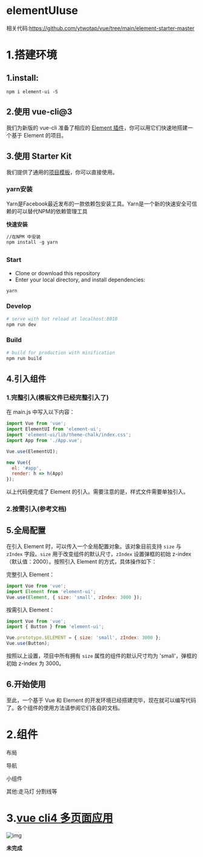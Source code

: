 # **elementUIuse**

相关代码:https://github.com/ytwotap/vue/tree/main/element-starter-master

# 1.搭建环境

## 1.install:

```
npm i element-ui -S
```



## 2.使用 vue-cli@3

我们为新版的 vue-cli 准备了相应的 [Element 插件](https://github.com/ElementUI/vue-cli-plugin-element)，你可以用它们快速地搭建一个基于 Element 的项目。

## 3.使用 Starter Kit

我们提供了通用的[项目模板](https://github.com/ElementUI/element-starter)，你可以直接使用。

### yarn安装

Yarn是Facebook最近发布的一款依赖包安装工具。Yarn是一个新的快速安全可信赖的可以替代NPM的依赖管理工具

 

**快速安装**

```
//在NPM 中安装
npm install -g yarn
```

## 

### Start

- Clone or download this repository
- Enter your local directory, and install dependencies:

```bash
yarn
```

### Develop

```bash
# serve with hot reload at localhost:8010
npm run dev
```

### Build

```bash
# build for production with minification
npm run build
```

## 4.引入组件

### 1.完整引入(模板文件已经完整引入了)

在 main.js 中写入以下内容：

```javascript
import Vue from 'vue';
import ElementUI from 'element-ui';
import 'element-ui/lib/theme-chalk/index.css';
import App from './App.vue';

Vue.use(ElementUI);

new Vue({
  el: '#app',
  render: h => h(App)
});
```

以上代码便完成了 Element 的引入。需要注意的是，样式文件需要单独引入。

### 2.按需引入(参考文档)



## 5.全局配置

在引入 Element 时，可以传入一个全局配置对象。该对象目前支持 `size` 与 `zIndex` 字段。`size` 用于改变组件的默认尺寸，`zIndex` 设置弹框的初始 z-index（默认值：2000）。按照引入 Element 的方式，具体操作如下：

完整引入 Element：

```js
import Vue from 'vue';
import Element from 'element-ui';
Vue.use(Element, { size: 'small', zIndex: 3000 });
```

按需引入 Element：

```js
import Vue from 'vue';
import { Button } from 'element-ui';

Vue.prototype.$ELEMENT = { size: 'small', zIndex: 3000 };
Vue.use(Button);
```

按照以上设置，项目中所有拥有 `size` 属性的组件的默认尺寸均为 'small'，弹框的初始 z-index 为 3000。

## 6.开始使用

至此，一个基于 Vue 和 Element 的开发环境已经搭建完毕，现在就可以编写代码了。各个组件的使用方法请参阅它们各自的文档。

# 2.组件

布局

导航

小组件

其他:走马灯 分割线等

# 3.[vue cli4 多页面应用](https://www.jianshu.com/p/010ff118743a)



![img](https://upload-images.jianshu.io/upload_images/3136636-63c2c439c8f7b4c2.png?imageMogr2/auto-orient/strip|imageView2/2/w/301/format/webp)





**未完成**

